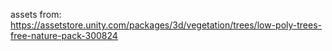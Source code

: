 assets from:
https://assetstore.unity.com/packages/3d/vegetation/trees/low-poly-trees-free-nature-pack-300824
